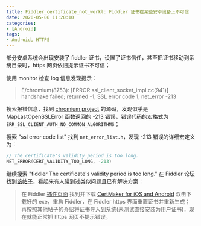 ```yaml
---
title: Fiddler_certificate_not_workl: Fiddler 证书在某些安卓设备上不可信
date: 2020-05-06 11:20:10
categories:
- [Android]
tags:
- Android, HTTPS
---
```




部分安卓系统会出现安装了 fiddler 证书，设置了证书信任，甚至把证书移动到系统目录时，https 网页依旧提示证书不可信；

使用 monitor 检查 log 信息发现提示：
> E/chromium(8753): [ERROR:ssl_client_socket_impl.cc(941)] handshake failed; returned -1, SSL error code 1, net_error -213

搜索报错信息，找到 [chromium project](https://chromium.googlesource.com/chromium/src/+/lkgr/net/socket/ssl_client_socket_impl.cc) 的源码，发现似乎是 MapLastOpenSSLError 函数返回的 -213 错误，错误代码的宏格式为 ```ERR_SSL_CLIENT_AUTH_NO_COMMON_ALGORITHMS```；

搜索 "ssl error code list" 找到 ```net_error_list.h```，发现 -213 错误的详细宏定义为：
```c
// The certificate's validity period is too long.
NET_ERROR(CERT_VALIDITY_TOO_LONG, -213)
```

继续搜索 "fiddler The certificate's validity period is too long." 在 Fiddler 论坛找到[该帖子](https://www.telerik.com/forums/shorter-validity-periods-for-certificates)，看起来有人碰到过类似问题且已有解决方案：
> 在 Fiddler [插件页面](https://www.telerik.com/fiddler/add-ons) 找到并下载
> [CertMaker for iOS and Android](https://telerik-fiddler.s3.amazonaws.com/fiddler/addons/fiddlercertmaker.exe)
> 双击下载好的 exe，重启 Fiddler，在 Fiddler https 界面重置证书并重新生成；
> 再按照其他帖子的介绍将证书导入到系统(未测试直接安装为用户证书)，现在就能正常抓 https 网页不提示错误。